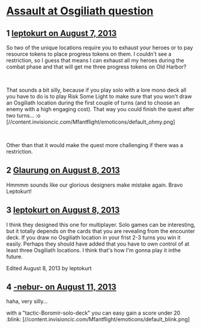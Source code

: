 # [Assault at Osgiliath question](https://community.fantasyflightgames.com/topic/88002-assault-at-osgiliath-question/)

## 1 [leptokurt on August 7, 2013](https://community.fantasyflightgames.com/topic/88002-assault-at-osgiliath-question/?do=findComment&comment=833209)

So two of the unique locations require you to exhaust your heroes or to pay resource tokens to place progress tokens on them. I couldn't see a restriction, so I guess that means I can exhaust all my heroes during the combat phase and that will get me three progress tokens on Old Harbor?

 

That sounds a bit silly, because if you play solo with a lore mono deck all you have to do is to play Risk Some Light to make sure that you won't draw an Osgiliath location during the first couple of turns (and to choose an enemy with a high engaging cost). That way you could finish the quest after two turns... :o [//content.invisioncic.com/Mfantflight/emoticons/default_ohmy.png]

 

Other than that it would make the quest more challenging if there was a restriction.

## 2 [Glaurung on August 8, 2013](https://community.fantasyflightgames.com/topic/88002-assault-at-osgiliath-question/?do=findComment&comment=833988)

Hmmmm sounds like our glorious designers make mistake again. Bravo Leptokurt! 

## 3 [leptokurt on August 8, 2013](https://community.fantasyflightgames.com/topic/88002-assault-at-osgiliath-question/?do=findComment&comment=834434)

I think they designed this one for multiplayer. Solo games can be interesting, but it totally depends on the cards that you are revealing from the encounter deck. If you draw no Osgiliath location in your frist 2-3 turns you win it easily. Perhaps they should have added that you have to own control of at least three Osgiliath locations. I think that's how I'm gonna play it inthe future.

Edited August 8, 2013 by leptokurt

## 4 [-nebur- on August 11, 2013](https://community.fantasyflightgames.com/topic/88002-assault-at-osgiliath-question/?do=findComment&comment=836558)

haha, very silly...

with a "tactic-Boromir-solo-deck" you can easy gain a score under 20 :blink: [//content.invisioncic.com/Mfantflight/emoticons/default_blink.png]

